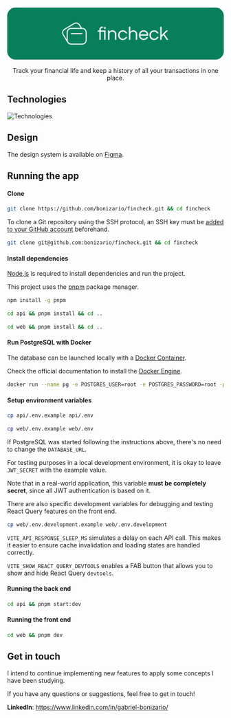 <p align="center">
  <img src="./.github/banner.png" width="1600px" alt="Fincheck" />
</p>

<p align="center">
  Track your financial life and keep a history of all your transactions in one place.
</p>

## Technologies

<img src="https://skillicons.dev/icons?i=typescript,javascript,html,css,docker,git,prisma,nodejs,nestjs,react,vite,tailwindcss" width="415px" alt="Technologies" />

## Design

The design system is available on [Figma](https://www.figma.com/file/RRBEBWgyQZbEYPQhzOc1OQ/Fincheck).

## Running the app

#### Clone

```bash
git clone https://github.com/bonizario/fincheck.git && cd fincheck
```

To clone a Git repository using the SSH protocol, an SSH key must be [added to your GitHub account](https://docs.github.com/en/authentication/connecting-to-github-with-ssh/adding-a-new-ssh-key-to-your-github-account) beforehand.

```bash
git clone git@github.com:bonizario/fincheck.git && cd fincheck
```

#### Install dependencies

[Node.js](https://nodejs.org/) is required to install dependencies and run the project.

This project uses the [pnpm](https://pnpm.io/) package manager.

```bash
npm install -g pnpm
```

```bash
cd api && pnpm install && cd ..
```

```bash
cd web && pnpm install && cd ..
```

#### Run PostgreSQL with Docker

The database can be launched locally with a [Docker Container](https://www.docker.com/resources/what-container/).

Check the official documentation to install the [Docker Engine](https://docs.docker.com/engine/install/ubuntu/).

```bash
docker run --name pg -e POSTGRES_USER=root -e POSTGRES_PASSWORD=root -p 5432:5432 -d postgres
```

#### Setup environment variables

```bash
cp api/.env.example api/.env
```

```bash
cp web/.env.example web/.env
```

If PostgreSQL was started following the instructions above, there's no need to change the `DATABASE_URL`.

For testing purposes in a local development environment, it is okay to leave `JWT_SECRET` with the example value.

Note that in a real-world application, this variable **must be completely secret**, since all JWT authentication is based on it.

There are also specific development variables for debugging and testing React Query features on the front end.

```bash
cp web/.env.development.example web/.env.development
```

`VITE_API_RESPONSE_SLEEP_MS` simulates a delay on each API call. This makes it easier to ensure cache invalidation and loading states are handled correctly.

`VITE_SHOW_REACT_QUERY_DEVTOOLS` enables a FAB button that allows you to show and hide React Query `devtools`.

#### Running the back end

```bash
cd api && pnpm start:dev
```

#### Running the front end

```bash
cd web && pnpm dev
```

## Get in touch

I intend to continue implementing new features to apply some concepts I have been studying.

If you have any questions or suggestions, feel free to get in touch!

**LinkedIn**: https://www.linkedin.com/in/gabriel-bonizario/
